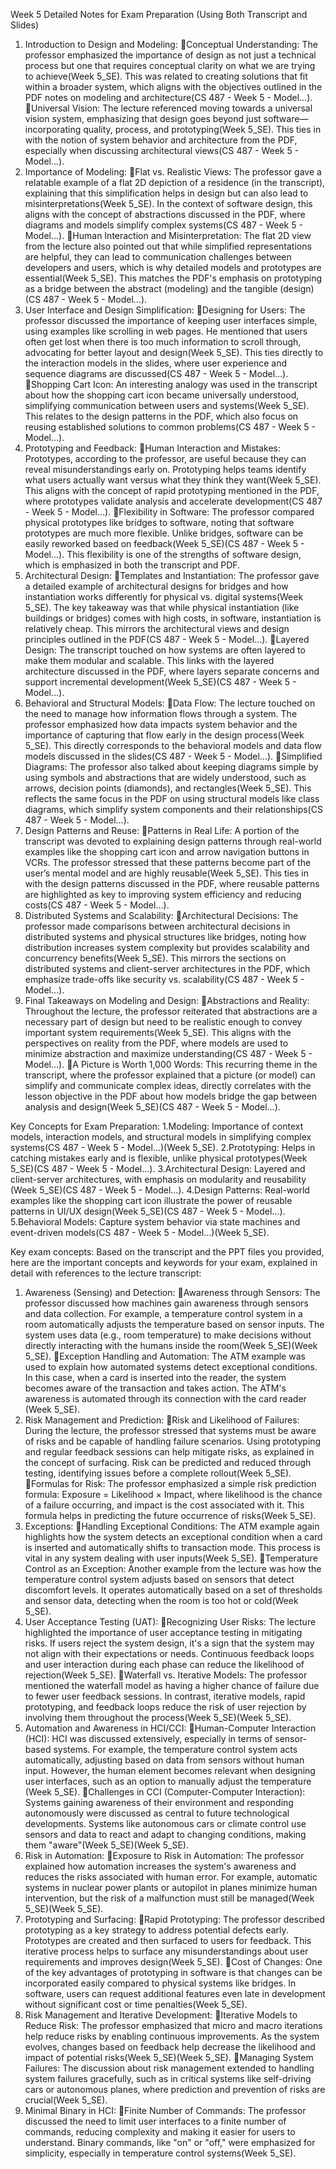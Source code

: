 Week 5
Detailed Notes for Exam Preparation (Using Both Transcript and Slides)
1. Introduction to Design and Modeling:
Conceptual Understanding: The professor emphasized the importance of design as not just a technical process but one that requires conceptual clarity on what we are trying to achieve​(Week 5_SE). This was related to creating solutions that fit within a broader system, which aligns with the objectives outlined in the PDF notes on modeling and architecture​(CS 487 - Week 5 - Model…).
Universal Vision: The lecture referenced moving towards a universal vision system, emphasizing that design goes beyond just software—incorporating quality, process, and prototyping​(Week 5_SE). This ties in with the notion of system behavior and architecture from the PDF, especially when discussing architectural views​(CS 487 - Week 5 - Model…).
2. Importance of Modeling:
Flat vs. Realistic Views: The professor gave a relatable example of a flat 2D depiction of a residence (in the transcript), explaining that this simplification helps in design but can also lead to misinterpretations​(Week 5_SE). In the context of software design, this aligns with the concept of abstractions discussed in the PDF, where diagrams and models simplify complex systems​(CS 487 - Week 5 - Model…).
Human Interaction and Misinterpretation: The flat 2D view from the lecture also pointed out that while simplified representations are helpful, they can lead to communication challenges between developers and users, which is why detailed models and prototypes are essential​(Week 5_SE). This matches the PDF's emphasis on prototyping as a bridge between the abstract (modeling) and the tangible (design)​(CS 487 - Week 5 - Model…).
3. User Interface and Design Simplification:
Designing for Users: The professor discussed the importance of keeping user interfaces simple, using examples like scrolling in web pages. He mentioned that users often get lost when there is too much information to scroll through, advocating for better layout and design​(Week 5_SE). This ties directly to the interaction models in the slides, where user experience and sequence diagrams are discussed​(CS 487 - Week 5 - Model…).
Shopping Cart Icon: An interesting analogy was used in the transcript about how the shopping cart icon became universally understood, simplifying communication between users and systems​(Week 5_SE). This relates to the design patterns in the PDF, which also focus on reusing established solutions to common problems​(CS 487 - Week 5 - Model…).
4. Prototyping and Feedback:
Human Interaction and Mistakes: Prototypes, according to the professor, are useful because they can reveal misunderstandings early on. Prototyping helps teams identify what users actually want versus what they think they want​(Week 5_SE). This aligns with the concept of rapid prototyping mentioned in the PDF, where prototypes validate analysis and accelerate development​(CS 487 - Week 5 - Model…).
Flexibility in Software: The professor compared physical prototypes like bridges to software, noting that software prototypes are much more flexible. Unlike bridges, software can be easily reworked based on feedback​(Week 5_SE)​(CS 487 - Week 5 - Model…). This flexibility is one of the strengths of software design, which is emphasized in both the transcript and PDF.
5. Architectural Design:
Templates and Instantiation: The professor gave a detailed example of architectural designs for bridges and how instantiation works differently for physical vs. digital systems​(Week 5_SE). The key takeaway was that while physical instantiation (like buildings or bridges) comes with high costs, in software, instantiation is relatively cheap. This mirrors the architectural views and design principles outlined in the PDF​(CS 487 - Week 5 - Model…).
Layered Design: The transcript touched on how systems are often layered to make them modular and scalable. This links with the layered architecture discussed in the PDF, where layers separate concerns and support incremental development​(Week 5_SE)​(CS 487 - Week 5 - Model…).
6. Behavioral and Structural Models:
Data Flow: The lecture touched on the need to manage how information flows through a system. The professor emphasized how data impacts system behavior and the importance of capturing that flow early in the design process​(Week 5_SE). This directly corresponds to the behavioral models and data flow models discussed in the slides​(CS 487 - Week 5 - Model…).
Simplified Diagrams: The professor also talked about keeping diagrams simple by using symbols and abstractions that are widely understood, such as arrows, decision points (diamonds), and rectangles​(Week 5_SE). This reflects the same focus in the PDF on using structural models like class diagrams, which simplify system components and their relationships​(CS 487 - Week 5 - Model…).
7. Design Patterns and Reuse:
Patterns in Real Life: A portion of the transcript was devoted to explaining design patterns through real-world examples like the shopping cart icon and arrow navigation buttons in VCRs. The professor stressed that these patterns become part of the user’s mental model and are highly reusable​(Week 5_SE). This ties in with the design patterns discussed in the PDF, where reusable patterns are highlighted as key to improving system efficiency and reducing costs​(CS 487 - Week 5 - Model…).
8. Distributed Systems and Scalability:
Architectural Decisions: The professor made comparisons between architectural decisions in distributed systems and physical structures like bridges, noting how distribution increases system complexity but provides scalability and concurrency benefits​(Week 5_SE). This mirrors the sections on distributed systems and client-server architectures in the PDF, which emphasize trade-offs like security vs. scalability​(CS 487 - Week 5 - Model…).
9. Final Takeaways on Modeling and Design:
Abstractions and Reality: Throughout the lecture, the professor reiterated that abstractions are a necessary part of design but need to be realistic enough to convey important system requirements​(Week 5_SE). This aligns with the perspectives on reality from the PDF, where models are used to minimize abstraction and maximize understanding​(CS 487 - Week 5 - Model…).
A Picture is Worth 1,000 Words: This recurring theme in the transcript, where the professor explained that a picture (or model) can simplify and communicate complex ideas, directly correlates with the lesson objective in the PDF about how models bridge the gap between analysis and design​(Week 5_SE)​(CS 487 - Week 5 - Model…).

Key Concepts for Exam Preparation:
1.Modeling: Importance of context models, interaction models, and structural models in simplifying complex systems​(CS 487 - Week 5 - Model…)​(Week 5_SE).
2.Prototyping: Helps in catching mistakes early and is flexible, unlike physical prototypes​(Week 5_SE)​(CS 487 - Week 5 - Model…).
3.Architectural Design: Layered and client-server architectures, with emphasis on modularity and reusability​(Week 5_SE)​(CS 487 - Week 5 - Model…).
4.Design Patterns: Real-world examples like the shopping cart icon illustrate the power of reusable patterns in UI/UX design​(Week 5_SE)​(CS 487 - Week 5 - Model…).
5.Behavioral Models: Capture system behavior via state machines and event-driven models​(CS 487 - Week 5 - Model…)​(Week 5_SE).


Key exam concepts:
Based on the transcript and the PPT files you provided, here are the important concepts and keywords for your exam, explained in detail with references to the lecture transcript:
1. Awareness (Sensing) and Detection:
Awareness through Sensors: The professor discussed how machines gain awareness through sensors and data collection. For example, a temperature control system in a room automatically adjusts the temperature based on sensor inputs. The system uses data (e.g., room temperature) to make decisions without directly interacting with the humans inside the room​(Week 5_SE)​(Week 5_SE).
Exception Handling and Automation: The ATM example was used to explain how automated systems detect exceptional conditions. In this case, when a card is inserted into the reader, the system becomes aware of the transaction and takes action. The ATM's awareness is automated through its connection with the card reader​(Week 5_SE).
2. Risk Management and Prediction:
Risk and Likelihood of Failures: During the lecture, the professor stressed that systems must be aware of risks and be capable of handling failure scenarios. Using prototyping and regular feedback sessions can help mitigate risks, as explained in the concept of surfacing. Risk can be predicted and reduced through testing, identifying issues before a complete rollout​(Week 5_SE).
Formulas for Risk: The professor emphasized a simple risk prediction formula: Exposure = Likelihood × Impact, where likelihood is the chance of a failure occurring, and impact is the cost associated with it. This formula helps in predicting the future occurrence of risks​(Week 5_SE).
3. Exceptions:
Handling Exceptional Conditions: The ATM example again highlights how the system detects an exceptional condition when a card is inserted and automatically shifts to transaction mode. This process is vital in any system dealing with user inputs​(Week 5_SE).
Temperature Control as an Exception: Another example from the lecture was how the temperature control system adjusts based on sensors that detect discomfort levels. It operates automatically based on a set of thresholds and sensor data, detecting when the room is too hot or cold​(Week 5_SE).
4. User Acceptance Testing (UAT):
Recognizing User Risks: The lecture highlighted the importance of user acceptance testing in mitigating risks. If users reject the system design, it's a sign that the system may not align with their expectations or needs. Continuous feedback loops and user interaction during each phase can reduce the likelihood of rejection​(Week 5_SE).
Waterfall vs. Iterative Models: The professor mentioned the waterfall model as having a higher chance of failure due to fewer user feedback sessions. In contrast, iterative models, rapid prototyping, and feedback loops reduce the risk of user rejection by involving them throughout the process​(Week 5_SE)​(Week 5_SE).
5. Automation and Awareness in HCI/CCI:
Human-Computer Interaction (HCI): HCI was discussed extensively, especially in terms of sensor-based systems. For example, the temperature control system acts automatically, adjusting based on data from sensors without human input. However, the human element becomes relevant when designing user interfaces, such as an option to manually adjust the temperature​(Week 5_SE).
Challenges in CCI (Computer-Computer Interaction): Systems gaining awareness of their environment and responding autonomously were discussed as central to future technological developments. Systems like autonomous cars or climate control use sensors and data to react and adapt to changing conditions, making them "aware"​(Week 5_SE)​(Week 5_SE).
6. Risk in Automation:
Exposure to Risk in Automation: The professor explained how automation increases the system's awareness and reduces the risks associated with human error. For example, automatic systems in nuclear power plants or autopilot in planes minimize human intervention, but the risk of a malfunction must still be managed​(Week 5_SE)​(Week 5_SE).
7. Prototyping and Surfacing:
Rapid Prototyping: The professor described prototyping as a key strategy to address potential defects early. Prototypes are created and then surfaced to users for feedback. This iterative process helps to surface any misunderstandings about user requirements and improves design​(Week 5_SE).
Cost of Changes: One of the key advantages of prototyping in software is that changes can be incorporated easily compared to physical systems like bridges. In software, users can request additional features even late in development without significant cost or time penalties​(Week 5_SE).
8. Risk Management and Iterative Development:
Iterative Models to Reduce Risk: The professor emphasized that micro and macro iterations help reduce risks by enabling continuous improvements. As the system evolves, changes based on feedback help decrease the likelihood and impact of potential risks​(Week 5_SE)​(Week 5_SE).
Managing System Failures: The discussion about risk management extended to handling system failures gracefully, such as in critical systems like self-driving cars or autonomous planes, where prediction and prevention of risks are crucial​(Week 5_SE).
9. Minimal Binary in HCI:
Finite Number of Commands: The professor discussed the need to limit user interfaces to a finite number of commands, reducing complexity and making it easier for users to understand. Binary commands, like "on" or "off," were emphasized for simplicity, especially in temperature control systems​(Week 5_SE).


